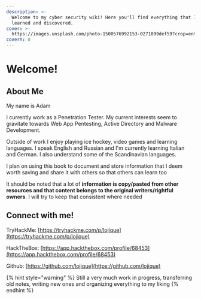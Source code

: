 ```yaml
---
description: >-
  Welcome to my cyber security wiki! Here you'll find everything that I've
  learned and discovered.
cover: >-
  https://images.unsplash.com/photo-1500576992153-0271099def59?crop=entropy&cs=tinysrgb&fm=jpg&ixid=MnwxOTcwMjR8MHwxfHNlYXJjaHwxfHxoZWxsb3xlbnwwfHx8fDE2NTkyMTQ5NDg&ixlib=rb-1.2.1&q=80
coverY: 0
---
```


# Welcome!

## About Me

My name is Adam

I currently work as a Penetration Tester. My current interests seem to gravitate towards Web App Pentesting, Active Directory and Malware Development.

Outside of work I enjoy playing ice hockey, video games and learning languages. I speak English and Russian and I'm currently learning Italian and German. I also understand some of the Scandinavian languages.

I plan on using this book to document and store information that I deem worth saving and share it with others so that others can learn too

It should be noted that a lot of **information is copy/pasted from other resources and that content belongs to the original writers/rightful owners**. I will try to keep that consistent where needed

## Connect with me!

TryHackMe: [https://tryhackme.com/p/lojique](https://tryhackme.com/p/lojique)

HackTheBox: [https://app.hackthebox.com/profile/68453](https://app.hackthebox.com/profile/68453)

Github: [https://github.com/lojique](https://github.com/lojique)

{% hint style="warning" %}
Still a very much work in progress, transferring old notes, writing new ones and organizing everything to my liking
{% endhint %}
